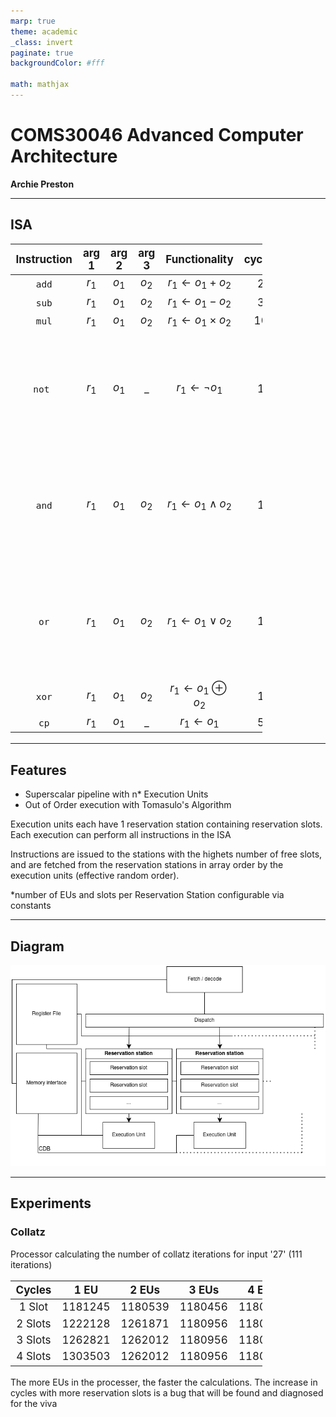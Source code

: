 ```yaml
---
marp: true
theme: academic
_class: invert
paginate: true
backgroundColor: #fff

math: mathjax
---
```

<style>
section {
    font-size: 25px;
}
</style>

<!-- _class: lead -->

# COMS30046 Advanced Computer Architecture
**Archie Preston**

---
## ISA
<style scoped>
table {
    height: 90%;
    width: 100%;
    font-size: 17px;
}
</style>

| Instruction | arg 1 | arg 2 | arg 3 |          Functionality          | cycles | Instruction | arg 1 | arg 2 | arg 3 |                                                         Functionality                                                          | cycles |
|:-----------:|:-----:|:-----:|:-----:|:-------------------------------:|:------:|:-----------:|:-----:|:-----:|:-----:|:------------------------------------------------------------------------------------------------------------------------------:|:------:|
|    `add`    | $r_1$ | $o_1$ | $o_2$ |   $r_1 \leftarrow o_1 + o_2$    |  $2$   |    `ld`     | $r_1$ | $o_1$ |   _   |                                                   $r_1 \leftarrow mem[o_1]$                                                    |  $10$  |
|    `sub`    | $r_1$ | $o_1$ | $o_2$ |   $r_1 \leftarrow o_1 - o_2$    |  $3$   |    `st`     | $o_1$ | $o_2$ |   _   |                                                   $mem[o_1] \leftarrow o_2$                                                    |  $10$  |
|    `mul`    | $r_1$ | $o_1$ | $o_2$ | $r_1 \leftarrow o_1 \times o_2$ |  $10$  |     `j`     | $o_1$ |   _   |   _   |                                             $\text{pc} \leftarrow \text{pc} + o_1$                                             |  $2$   |
|   `not `    | $r_1$ | $o_1$ |   _   |   $r_1 \leftarrow \lnot o_1$    |  $1$   |   `bilz`    | $r_1$ | $l_1$ |   _   | $\begin{cases} \text{pc} \leftarrow l_1 & \text{if } r_1 < 0 \\ \text{pc} \leftarrow \text{pc} & \text{otherwise} \end{cases}$ |  $5$   |
|    `and`    | $r_1$ | $o_1$ | $o_2$ | $r_1 \leftarrow o_1 \land o_2$  |  $1$   |   `biez`    | $r_1$ | $l_1$ |   _   | $\begin{cases} \text{pc} \leftarrow l_1 & \text{if } r_1 = 0 \\ \text{pc} \leftarrow \text{pc} & \text{otherwise} \end{cases}$ |  $5$   |
|    `or`     | $r_1$ | $o_1$ | $o_2$ |  $r_1 \leftarrow o_1 \lor o_2$  |  $1$   |   `bigz`    | $r_1$ | $l_1$ |   _   | $\begin{cases} \text{pc} \leftarrow l_1 & \text{if } r_1 > 0 \\ \text{pc} \leftarrow \text{pc} & \text{otherwise} \end{cases}$ |  $5$   |
|    `xor`    | $r_1$ | $o_1$ | $o_2$ | $r_1 \leftarrow o_1 \oplus o_2$ |  $1$   |   `halt`    |   _   |   _   |   _   |                                                         Halts program                                                          |  $1$   |
|    `cp`     | $r_1$ | $o_1$ |   _   |      $r_1 \leftarrow o_1$       |  $5$   |   `noop`    |   _   |   _   |   _   |                                                              None                                                              |  $1$   |

---
## Features
 - Superscalar pipeline with n* Execution Units
 - Out of Order execution with Tomasulo's Algorithm

Execution units each have 1 reservation station containing reservation slots.
Each execution can perform all instructions in the ISA

Instructions are issued to the stations with the highets number of free slots, and are fetched from the reservation stations in array order by the execution units (effective random order).

\*number of EUs and slots per Reservation Station configurable via constants 

---
## Diagram
![processor](./processorfinal.png)

---
## Experiments
### Collatz
Processor calculating the number of collatz iterations for input '27' (111 iterations)

<style scoped>
table {
    height: 50%;
    width: 80%;
    font-size: 17px;
}
</style>

<style scoped>

    height: 30%;
    width: 40%;
    font-size: 17px;

</style>

| Cycles  |  1 EU   |  2 EUs  |  3 EUs  |  4 EUs  |
|:-------:|:-------:|:-------:|:-------:|:-------:|
| 1 Slot  | 1181245 | 1180539 | 1180456 | 1180456 |
| 2 Slots | 1222128 | 1261871 | 1180956 | 1180456 |
| 3 Slots | 1262821 | 1262012 | 1180956 | 1180456 |
| 4 Slots | 1303503 | 1262012 | 1180956 | 1180456 |

The more EUs in the processer, the faster the calculations. The increase in cycles with more reservation slots is a bug that will be found and diagnosed for the viva